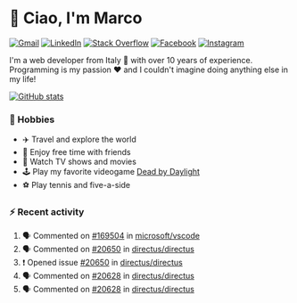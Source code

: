 # 👋 Ciao, I'm Marco

[![Gmail](https://img.shields.io/badge/Gmail-%23BB001B?style=flat-square&logo=gmail&logoColor=white)](mailto:gremo1982@gmail.com)
[![LinkedIn](https://img.shields.io/badge/LinkedIn-%230e76a8?style=flat-square&logo=linkedin)](https://www.linkedin.com/in/marco-polichetti)
[![Stack Overflow](https://img.shields.io/stackexchange/stackoverflow/r/220180?style=flat&logo=stackoverflow&label=Stack%20Overflow&color=%23F47F24)](https://stackoverflow.com/users/220180)
[![Facebook](https://img.shields.io/badge/-Facebook-%234267B2?style=flat-square&logo=facebook&logoColor=white)](https://www.facebook.com/marco.poliketti)
[![Instagram](https://img.shields.io/badge/-Instagram-%23C13584?style=flat-square&logo=instagram&logoColor=white)](https://www.instagram.com/marco.gremo)

I'm a web developer from Italy 🍕 with over 10 years of experience. Programming is my passion ❤️ and I couldn't imagine doing anything else in my life!

[![GitHub stats](https://github-readme-stats.vercel.app/api?username=gremo&show_icons=true&rank_icon=github&theme=transparent)](https://github.com/anuraghazra/github-readme-stats)

### 📅 Hobbies

- ✈️ Travel and explore the world
- 🍻 Enjoy free time with friends
- 🎥 Watch TV shows and movies
- 🕹️ Play my favorite videogame [Dead by Daylight](https://deadbydaylight.com)
- ⚽ Play tennis and five-a-side

### ⚡ Recent activity

<!--START_SECTION:activity-->
1. 🗣 Commented on [#169504](https://github.com/microsoft/vscode/issues/169504#issuecomment-1852637849) in [microsoft/vscode](https://github.com/microsoft/vscode)
2. 🗣 Commented on [#20650](https://github.com/directus/directus/issues/20650#issuecomment-1845194724) in [directus/directus](https://github.com/directus/directus)
3. ❗ Opened issue [#20650](https://github.com/directus/directus/issues/20650) in [directus/directus](https://github.com/directus/directus)
4. 🗣 Commented on [#20628](https://github.com/directus/directus/issues/20628#issuecomment-1839258268) in [directus/directus](https://github.com/directus/directus)
5. 🗣 Commented on [#20628](https://github.com/directus/directus/issues/20628#issuecomment-1839033318) in [directus/directus](https://github.com/directus/directus)
<!--END_SECTION:activity-->
